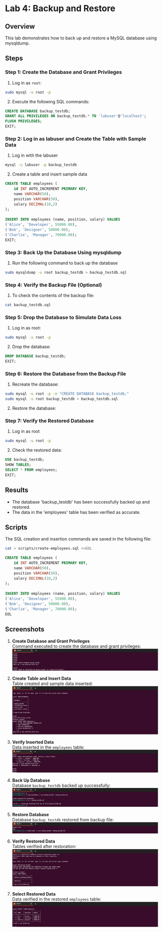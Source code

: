 # Lab 4: Backup and Restore

## Overview
This lab demonstrates how to back up and restore a MySQL database using mysqldump.


## Steps
### Step 1: Create the Database and Grant Privileges
1. Log in as `root`:
```bash
sudo mysql -u root -p
```
2. Execute the following SQL commands:

```sql
CREATE DATABASE backup_testdb;
GRANT ALL PRIVILEGES ON backup_testdb.* TO 'labuser'@'localhost';
FLUSH PRIVILEGES;
EXIT;
```

### Step 2: Log in as labuser and Create the Table with Sample Data
1. Log in with the labuser

```bash
mysql -u labuser -p backup_testdb
```
2. Create a table and insert sample data
```sql
CREATE TABLE employees (
    id INT AUTO_INCREMENT PRIMARY KEY,
    name VARCHAR(50),
    position VARCHAR(50),
    salary DECIMAL(10,2)
);

INSERT INTO employees (name, position, salary) VALUES
('Alice', 'Developer', 55000.00),
('Bob', 'Designer', 50000.00),
('Charlie', 'Manager', 70000.00);
EXIT;
```

### Step 3: Back Up the Database Using mysqldump

1. Run the following command to back up the database
```bash
sudo mysqldump -u root backup_testdb > backup_testdb.sql
```

### Step 4: Verify the Backup File (Optional)
1. To check the contents of the backup file:
```bash
cat backup_testdb.sql
```

### Step 5: Drop the Database to Simulate Data Loss
1. Log in as root:
```bash
sudo mysql -u root -p
```

2. Drop the database:
```sql
DROP DATABASE backup_testdb;
EXIT;
```

### Step 6: Restore the Database from the Backup File

1. Recreate the database:
```bash
sudo mysql -u root -p -e "CREATE DATABASE backup_testdb;"
sudo mysql -u root backup_testdb < backup_testdb.sql
```
2. Restore the database:

### Step 7: Verify the Restored Database
1. Log in as root
```bash
sudo mysql -u root -p
```
2. Check the restored data:
```sql
USE backup_testdb;
SHOW TABLES;
SELECT * FROM employees;
EXIT;
```

## Results
- The database 'backup_testdb' has been successfully backed up and restored.
- The data in the 'employees' table has been verified as accurate.

## Scripts
The SQL creation and insertion commands are saved in the following file:
```bash
cat > scripts/create-employees.sql <<EOL
```


```sql
CREATE TABLE employees (
    id INT AUTO_INCREMENT PRIMARY KEY,
    name VARCHAR(50),
    position VARCHAR(50),
    salary DECIMAL(10,2)
);

INSERT INTO employees (name, position, salary) VALUES
('Alice', 'Developer', 55000.00),
('Bob', 'Designer', 50000.00),
('Charlie', 'Manager', 70000.00);
EOL

```
## Screenshots
1. **Create Database and Grant Privileges**  
   Command executed to create the database and grant privileges:  
   ![Create Database](images/1-create-database-root.png)

2. **Create Table and Insert Data**  
   Table created and sample data inserted:  
   ![Create Table and Data](images/2-create-table-employees.png)

3. **Verify Inserted Data**  
   Data inserted in the `employees` table:  
   ![Verify Data](images/3-insert-employees.png)

4. **Back Up Database**  
   Database `backup_testdb` backed up successfully:  
   ![Backup Database](images/4-backup-database.png)

5. **Restore Database**  
   Database `backup_testdb` restored from backup file:  
   ![Restore Database](images/5-restore-database.png)

6. **Verify Restored Data**  
   Tables verified after restoration:  
   ![Verify Restored Data](images/6-show-tables-restored.png)

7. **Select Restored Data**  
   Data verified in the restored `employees` table:  
   ![Select Restored Data](images/7-select-restored-data.png)



